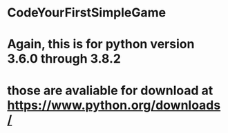 # CodeYourFirstSimpleGame
# Again, this is for python version 3.6.0 through 3.8.2
# those are avaliable for download at https://www.python.org/downloads/ 

